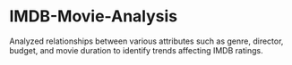 # IMDB-Movie-Analysis
Analyzed relationships between various attributes such as genre, director, budget, and movie duration to identify trends affecting IMDB ratings.
